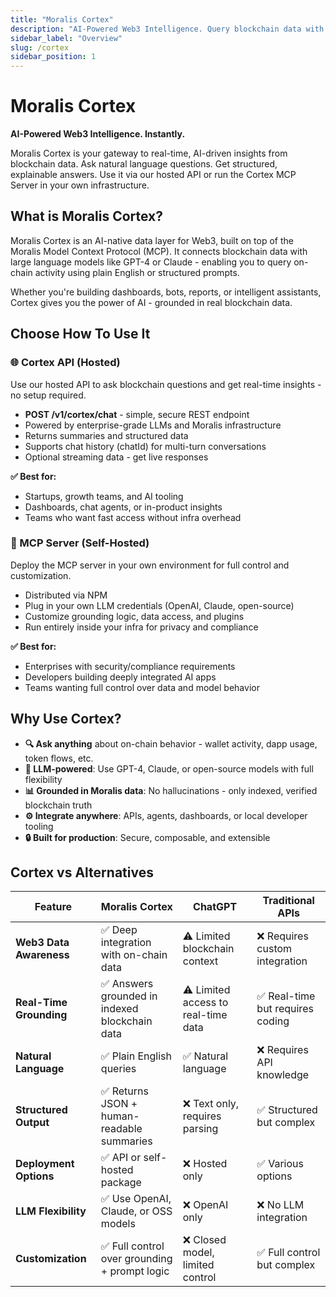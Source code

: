 ```yaml
---
title: "Moralis Cortex"
description: "AI-Powered Web3 Intelligence. Query blockchain data with natural language using our hosted API or self-hosted MCP server."
sidebar_label: "Overview"
slug: /cortex
sidebar_position: 1
---
```


# Moralis Cortex

**AI-Powered Web3 Intelligence. Instantly.**

Moralis Cortex is your gateway to real-time, AI-driven insights from blockchain data. Ask natural language questions. Get structured, explainable answers. Use it via our hosted API or run the Cortex MCP Server in your own infrastructure.

## What is Moralis Cortex?

Moralis Cortex is an AI-native data layer for Web3, built on top of the Moralis Model Context Protocol (MCP). It connects blockchain data with large language models like GPT-4 or Claude - enabling you to query on-chain activity using plain English or structured prompts.

Whether you're building dashboards, bots, reports, or intelligent assistants, Cortex gives you the power of AI - grounded in real blockchain data.

## Choose How To Use It

### 🌐 Cortex API (Hosted)

Use our hosted API to ask blockchain questions and get real-time insights - no setup required.

- **POST /v1/cortex/chat** - simple, secure REST endpoint
- Powered by enterprise-grade LLMs and Moralis infrastructure
- Returns summaries and structured data
- Supports chat history (chatId) for multi-turn conversations
- Optional streaming data - get live responses

**✅ Best for:**

- Startups, growth teams, and AI tooling
- Dashboards, chat agents, or in-product insights
- Teams who want fast access without infra overhead

### 🧩 MCP Server (Self-Hosted)

Deploy the MCP server in your own environment for full control and customization.

- Distributed via NPM
- Plug in your own LLM credentials (OpenAI, Claude, open-source)
- Customize grounding logic, data access, and plugins
- Run entirely inside your infra for privacy and compliance

**✅ Best for:**

- Enterprises with security/compliance requirements
- Developers building deeply integrated AI apps
- Teams wanting full control over data and model behavior

## Why Use Cortex?

- **🔍 Ask anything** about on-chain behavior - wallet activity, dapp usage, token flows, etc.
- **🧠 LLM-powered**: Use GPT-4, Claude, or open-source models with full flexibility
- **📊 Grounded in Moralis data**: No hallucinations - only indexed, verified blockchain truth
- **⚙️ Integrate anywhere**: APIs, agents, dashboards, or local developer tooling
- **🔒 Built for production**: Secure, composable, and extensible

## Cortex vs Alternatives

| Feature                 | Moralis Cortex                                 | ChatGPT                             | Traditional APIs                 |
| ----------------------- | ---------------------------------------------- | ----------------------------------- | -------------------------------- |
| **Web3 Data Awareness** | ✅ Deep integration with on-chain data         | ⚠️ Limited blockchain context       | ❌ Requires custom integration   |
| **Real-Time Grounding** | ✅ Answers grounded in indexed blockchain data | ⚠️ Limited access to real-time data | ✅ Real-time but requires coding |
| **Natural Language**    | ✅ Plain English queries                       | ✅ Natural language                 | ❌ Requires API knowledge        |
| **Structured Output**   | ✅ Returns JSON + human-readable summaries     | ❌ Text only, requires parsing      | ✅ Structured but complex        |
| **Deployment Options**  | ✅ API or self-hosted package                  | ❌ Hosted only                      | ✅ Various options               |
| **LLM Flexibility**     | ✅ Use OpenAI, Claude, or OSS models           | ❌ OpenAI only                      | ❌ No LLM integration            |
| **Customization**       | ✅ Full control over grounding + prompt logic  | ❌ Closed model, limited control    | ✅ Full control but complex      |
